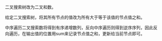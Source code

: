 二叉搜索树改为二叉和数。

给定二叉搜索树，将其所有节点的值改为所有大于等于该值的节点值之和。

中序遍历二叉搜索数将得到有序递增数列，反向中序遍历则得到逆序序列，因此反向遍历，在输出值的位置用sum来记录节点值之和，更新给当前节点即可。
